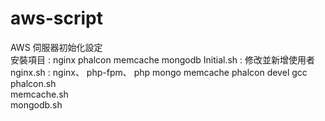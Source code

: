 # aws-script
AWS 伺服器初始化設定 <br>
安裝項目 : nginx phalcon memcache mongodb
Initial.sh : 修改並新增使用者 <br>
nginx.sh : nginx、 php-fpm、 php mongo memcache phalcon devel gcc <br>
phalcon.sh <br>
memcache.sh <br>
mongodb.sh <br>
